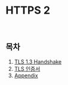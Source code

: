 # HTTPS 2

<br>

## 목차
1. [TLS 1.3 Handshake](./20_1_TLS_One_Three_Handshake.md)
2. [TLS 인증서](./20_2_TLS_Certificate.md)
3. [Appendix](./20_3_Appendix.md)